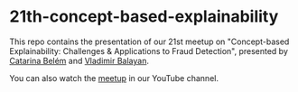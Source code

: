 # 21th-concept-based-explainability

This repo contains the presentation of our 21st meetup on "Concept-based Explainability: Challenges & Applications to Fraud Detection", presented by [Catarina Belém](https://www.linkedin.com/in/catarina-belém-20a114a8/) and [Vladimir Balayan](https://www.linkedin.com/in/vladimir-balayan/).

You can also watch the [meetup](https://youtu.be/wGbSDH0Wa9w) in our YouTube channel.
